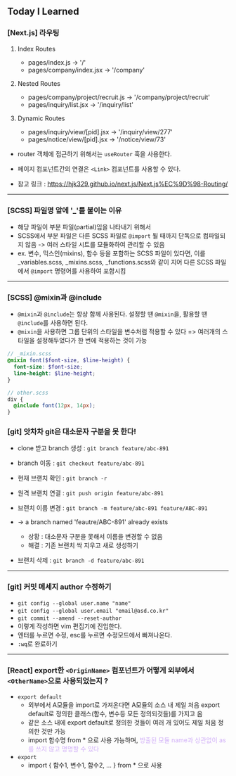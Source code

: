 ## Today I Learned

### [Next.js] 라우팅

1. Index Routes

   - pages/index.js -> '/'
   - pages/company/index.jsx -> '/company'

2. Nested Routes

   - pages/company/project/recruit.js -> '/company/project/recruit'
   - pages/inquiry/list.jsx -> '/inquiry/list'

3. Dynamic Routes
   - pages/inquiry/view/[pid].jsx -> '/inquiry/view/277'
   - pages/notice/view/[pid].jsx -> '/notice/view/73'

- router 객체에 접근하기 위해서는 `useRouter` 훅을 사용한다.
- 페이지 컴포넌트간의 연결은 `<Link>` 컴포넌트를 사용할 수 있다.

- 참고 링크 : https://hjk329.github.io/next.js/Next.js%EC%9D%98-Routing/

---

### [SCSS] 파일명 앞에 '\_'를 붙이는 이유

- 해당 파일이 부분 파일(partial)임을 나타내기 위해서
- SCSS에서 부분 파일은 다른 SCSS 파일로 `@import` 될 때까지 단독으로 컴파일되지 않음 -> 여러 스타일 시트를 모듈화하여 관리할 수 있음
- ex. 변수, 믹스인(mixins), 함수 등을 포함하는 SCSS 파일이 있다면, 이를 \_variables.scss, \_mixins.scss, \_functions.scss와 같이 지어 다른 SCSS 파일에서 `@import` 명령어를 사용하여 포함시킴

---

### [SCSS] @mixin과 @include

- `@mixin`과 `@include`는 항상 함께 사용된다. 설정할 땐 `@mixin`을, 활용할 땐 `@include`를 사용하면 된다.
- `@mixin`을 사용하면 그룹 단위의 스타일을 변수처럼 적용할 수 있다 => 여러개의 스타일을 설정해두었다가 한 번에 적용하는 것이 가능

```scss
// _mixin.scss
@mixin font($font-size, $line-height) {
  font-size: $font-size;
  line-height: $line-height;
}

// other.scss
div {
  @include font(12px, 14px);
}
```

### [git] 앗차차 git은 대소문자 구분을 못 한다!

- clone 받고 branch 생성 : `git branch feature/abc-891`
- branch 이동 : `git checkout feature/abc-891`
- 현재 브랜치 확인 : `git branch -r`
- 원격 브랜치 연결 : `git push origin feature/abc-891`
- 브랜치 이름 변경 : `git branch -m feature/abc-891 feature/ABC-891`
- -> a branch named 'feautre/ABC-891' already exists

  - 상황 : 대소문자 구분을 못해서 이름을 변경할 수 없음
  - 해결 : 기존 브랜치 싹 지우고 새로 생성하기

- 브랜치 삭제 : `git branch -d feature/abc-891`

---

### [git] 커밋 메세지 author 수정하기

- `git config --global user.name "name"`
- `git config --global user.email "email@asd.co.kr"`
- `git commit --amend --reset-author`
- 이렇게 작성하면 vim 편집기에 진입한다.
- 엔터를 누르면 수정, esc를 누르면 수정모드에서 빠져나온다.
- `:wq`로 완료하기

---

### [React] export한 `<OriginName>` 컴포넌트가 어떻게 외부에서 `<OtherName>`으로 사용되었는지 ?

- `export default`
  - 외부에서 A모듈을 import로 가져온다면 A모듈의 소스 내 제일 처음 export default로 정의한 클래스(함수, 변수등 모든 정의되것들)를 가지고 옴
  - 같은 소스 내에 export default로 정의한 것들이 여러 개 있어도 제일 처음 정의한 것만 가능
  - import 함수명 from \* 으로 사용 가능하며, <span style='color: #d0aef8'>방출된 모듈 name과 상관없이 as를 쓰지 않고 명명할 수 있다<span>
- `export `
  - import { 함수1, 변수1, 함수2, ... } from \* 으로 사용

